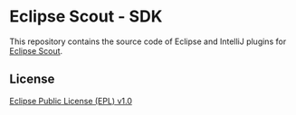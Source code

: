 # Eclipse Scout - SDK

This repository contains the source code of Eclipse and IntelliJ plugins for [Eclipse Scout](https://github.com/eclipse-scout/scout.rt).

## License

[Eclipse Public License (EPL) v1.0](https://www.eclipse.org/legal/epl-v10.html)